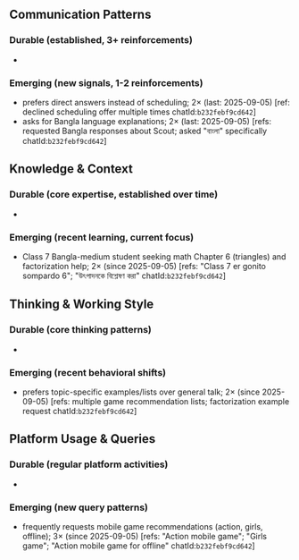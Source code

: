 ## Communication Patterns
### Durable (established, 3+ reinforcements)
- 

### Emerging (new signals, 1-2 reinforcements)
- prefers direct answers instead of scheduling; 2× (last: 2025-09-05) [ref: declined scheduling offer multiple times chatId:`b232febf9cd642`]
- asks for Bangla language explanations; 2× (last: 2025-09-05) [refs: requested Bangla responses about Scout; asked "বাংলা" specifically chatId:`b232febf9cd642`]

## Knowledge & Context
### Durable (core expertise, established over time)
-

### Emerging (recent learning, current focus)
- Class 7 Bangla-medium student seeking math Chapter 6 (triangles) and factorization help; 2× (since 2025-09-05) [refs: "Class 7 er gonito sompardo 6"; "উৎপাদনকে বিশ্লেষণ করা" chatId:`b232febf9cd642`]

## Thinking & Working Style
### Durable (core thinking patterns)
-

### Emerging (recent behavioral shifts)
- prefers topic-specific examples/lists over general talk; 2× (since 2025-09-05) [refs: multiple game recommendation lists; factorization example request chatId:`b232febf9cd642`]

## Platform Usage & Queries
### Durable (regular platform activities)
-

### Emerging (new query patterns)
- frequently requests mobile game recommendations (action, girls, offline); 3× (since 2025-09-05) [refs: "Action mobile game"; "Girls game"; "Action mobile game for offline" chatId:`b232febf9cd642`]